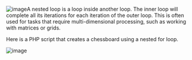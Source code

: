![image](https://github.com/user-attachments/assets/e70b41db-1529-4f49-949e-cf1166c488db)A nested loop is a loop inside another loop. The inner loop will complete all its iterations for each iteration of the outer loop. This is often used for tasks that require multi-dimensional processing, such as working with matrices or grids.

Here is a PHP script that creates a chessboard using a nested for loop.

![image](https://github.com/user-attachments/assets/da7b4b16-b08f-4bdd-921d-e678d4bf87d4)
